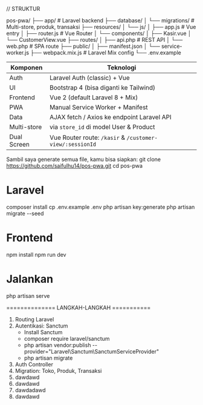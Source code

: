 // STRUKTUR 

pos-pwa/
├── app/                   # Laravel backend
├── database/
│   └── migrations/        # Multi-store, produk, transaksi
├── resources/
│   └── js/
│       ├── app.js         # Vue entry
│       ├── router.js      # Vue Router
│       └── components/
│           ├── Kasir.vue
│           └── CustomerView.vue
├── routes/
│   ├── api.php            # REST API
│   └── web.php            # SPA route
├── public/
│   ├── manifest.json
│   └── service-worker.js
├── webpack.mix.js         # Laravel Mix config
└── .env.example


| Komponen    | Teknologi                                                |
| ----------- | -------------------------------------------------------- |
| Auth        | Laravel Auth (classic) + Vue                             |
| UI          | Bootstrap 4 (bisa diganti ke Tailwind)                   |
| Frontend    | Vue 2 (default Laravel 8 + Mix)                          |
| PWA         | Manual Service Worker + Manifest                         |
| Data        | AJAX fetch / Axios ke endpoint Laravel API               |
| Multi-store | via `store_id` di model User & Product                   |
| Dual Screen | Vue Router route: `/kasir` & `/customer-view/:sessionId` |


Sambil saya generate semua file, kamu bisa siapkan:
git clone https://github.com/saifulhu14/pos-pwa.git
cd pos-pwa

# Laravel
composer install
cp .env.example .env
php artisan key:generate
php artisan migrate --seed

# Frontend
npm install
npm run dev

# Jalankan
php artisan serve


============== LANGKAH-LANGKAH ===========
1. Routing Laravel
2. Autentikasi: Sanctum
    - Install Sanctum
    - composer require laravel/sanctum
    - php artisan vendor:publish --provider="Laravel\Sanctum\SanctumServiceProvider"
    - php artisan migrate
3. Auth Controller
4. Migration: Toko, Produk, Transaksi
5. dawdawd
6. dawdawd
7. dawdadawd
8. dawdawd
  




